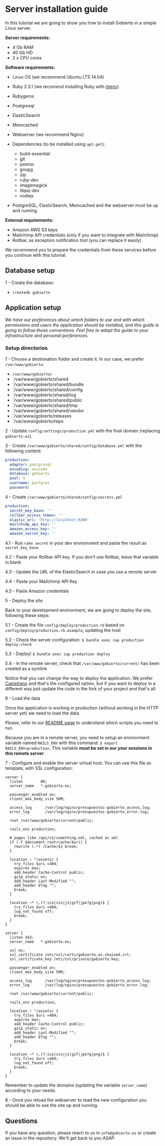 # Server installation guide

In this tutorial we are going to show you how to install Gobierto in a simple Linux server.

**Server requirements:**

- 4 Gb RAM
- 40 Gb HD
- 2 x CPU cores

**Software requirements:**

- Linux OS (we recommend Ubuntu LTS 14.04)
- Ruby 2.3.1 (we recomend installing Ruby with [rbenv](https://github.com/rbenv/rbenv))
- Rubygems
- Postgresql
- ElasticSearch
- Memcached
- Webserver (we recommend Nginx)
- Dependencies (to be installed using `apt-get`):
  - build-essential
  - git
  - psmisc
  - gnupg
  - zip
  - ruby-dev
  - imagemagick
  - libpq-dev
  - nodejs

- PostgreSQL, ElasticSearch, Memcached and the webserver must be up and running

**External requirements:**

- Amazon AWS S3 keys
- Mailchimp API credentials (only if you want to integrate with Mailchimp)
- Rollbar, as exception notification tool (you can replace it easily)

We recommend you to prepare the credentials from these services before you continue with this
tutorial.

## Database setup

1 - Create the database:
  - `createdb gobierto`

## Application setup

_We have our preferences about which folders to use and with which permissions and users the application should be installed,
and this guide is going to follow those conventions. Feel free to adapt the guide to your infrastructure and personal perferences_.

### Setup directorios

1 - Choose a destionation folder and create it. In our case, we prefer `/var/www/gobierto`:

  - `/var/www/gobierto/`
  - `/var/www/gobierto/shared
  - `/var/www/gobierto/shared/bundle
  - `/var/www/gobierto/shared/config
  - `/var/www/gobierto/shared/log
  - `/var/www/gobierto/shared/public
  - `/var/www/gobierto/shared/tmp
  - `/var/www/gobierto/shared/vendor
  - `/var/www/gobierto/releases
  - `/var/www/gobierto/repo

2 - Update `config/settings/production.yml` with the final domain (replacing `gobierto.es`).

3 - Create `/var/www/gobierto/shared/config/database.yml` with the following content:

```yaml
production:
  adapter: postgresql
  encoding: unicode
  database: gobierto
  pool: 5
  username: postgres
  password:
```

4 - Create `/var/www/gobierto/shared/config/secrets.yml`

```yaml
production:
  secret_key_base: ''
  rollbar_access_token: ''
  elastic_url: 'http://localhost:9200'
  mailchimp_api_key: ''
  amazon_access_key: ''
  amazon_secret_key: ''
```

4.1 - Run `rake secret` in your dev environment and paste the result as `secret_key_base`

4.2 - Paste your Rollbar API key. If you don't use Rollbar, leave that variable in blank

4.3 - Update the URL of the ElasticSearch in case you use a remote server

4.4 - Paste your Mailchimp API Key

4.5 - Paste Amazon credentials

5 - Deploy the site

Back to your development environment, we are going to deploy the site, following these steps:

5.1 - Create the file `config/deploy/production.rb` based on `config/deploy/production.rb.example`,
updating the host

5.2 - Check the server configuration: `$ bundle exec cap production deploy:check`

5.3 - Deploy! `$ bundle exec cap production deploy`

5.4 - In the remote server, check that `/var/www/gobierto/current/` has been created as a symlink

Notice that you can change the way to deploy the application. We prefer [Capistrano](http://capistranorb.com) and that's the configured option, but if you want to deploy in a different way just update the code in the fork of your project and that's all.

6 - Load the data

Once the application is working in production (without working in the HTTP server yet) we need to
load the data.

Please, refer to our [README page](https://github.com/PopulateTools/gobierto/blob/master/README.md)
to understand which scripts you need to run.

Because you are in a remote server, you need to setup an environment variable named `RAILS_ENV` with
this command: `$ export RAILS_ENV=production`. This variable **must be set in our your sessions in
this remote server**.

7 - Configure and enable the server virtual host. You can use this file as template, with SSL configuration:

```
server {
  listen        80;
  server_name   *.gobierto.es;

  passenger_enabled on;
  client_max_body_size 50M;

  access_log      /var/log/nginx/presupuestos-gobierto_access.log;
  error_log       /var/log/nginx/presupuestos-gobierto_error.log;

  root /var/www/gobierto/current/public;

  rails_env production;

  # pages like /api/v1/something.xml, cached as xml
  if (-f $document_root/cache/$uri) {
    rewrite (.*) /cache/$1 break;
  }

  location ~ ^/assets/ {
    try_files $uri =404;
    expires max;
    add_header Cache-Control public;
    gzip_static on;
    add_header Last-Modified "";
    add_header ETag "";
    break;
  }

  location ~* \.(?:ico|css|js|gif|jpe?g|png)$ {
    try_files $uri =404;
    log_not_found off;
    break;
  }
}

server {
  listen 443;
  server_name   *.gobierto.es;

  ssl on;
  ssl_certificate /etc/ssl/certs/gobierto.es.chained.crt;
  ssl_certificate_key /etc/ssl/private/gobierto.key;

  passenger_enabled on;
  client_max_body_size 50M;

  access_log      /var/log/nginx/presupuestos-gobierto_access.log;
  error_log       /var/log/nginx/presupuestos-gobierto_error.log;

  root /var/www/gobierto/current/public;

  rails_env production;

  location ~ ^/assets/ {
    try_files $uri =404;
    expires max;
    add_header Cache-Control public;
    gzip_static on;
    add_header Last-Modified "";
    add_header ETag "";
    break;
  }

  location ~* \.(?:ico|css|js|gif|jpe?g|png)$ {
    try_files $uri =404;
    log_not_found off;
    break;
  }
}
```

Remember to update the domains (updating the variable `server_name`) according to your needs.

8 - Once you reload the webserver to read the new configuration you should be able to see the site up and running.

## Questions

If you have any question, please reach to us in `info@gobierto.es` or create an issue in the
repository. We'll get back to you ASAP.
